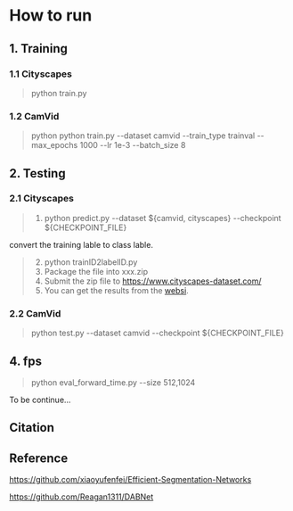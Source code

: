 


# How to run

## 1. Training
### 1.1 Cityscapes
> python train.py 

### 1.2 CamVid
> python python train.py --dataset camvid --train_type trainval --max_epochs 1000 --lr 1e-3 --batch_size 8

## 2. Testing
### 2.1 Cityscapes  
> 1. python predict.py --dataset ${camvid, cityscapes} --checkpoint ${CHECKPOINT_FILE}

convert the training lable to class lable.
> 2. python trainID2labelID.py
> 3. Package the file into xxx.zip 
> 4. Submit the zip file to https://www.cityscapes-dataset.com/
> 5. You can get the results from the [websi](https://www.cityscapes-dataset.com/).
### 2.2 CamVid
> python test.py --dataset camvid --checkpoint ${CHECKPOINT_FILE}

## 4. fps
> python eval_forward_time.py --size 512,1024

 
 To be continue...
 
 ## Citation
 
 ## Reference
 
 https://github.com/xiaoyufenfei/Efficient-Segmentation-Networks
 
 https://github.com/Reagan1311/DABNet
 

